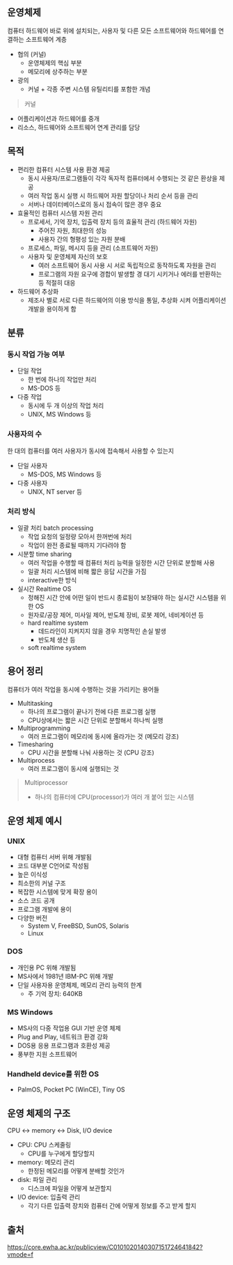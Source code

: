 ## 운영체제

컴퓨터 하드웨어 바로 위에 설치되는, 사용자 및 다른 모든 소프트웨어와 하드웨어를 연결하는 소프트웨어 계층

-   협의 (커널)
    -   운영체제의 핵심 부분
    -   메모리에 상주하는 부분
-   광의
    -   커널 + 각종 주변 시스템 유틸리티를 포함한 개념

> 커널

-   어플리케이션과 하드웨어를 중개
-   리소스, 하드웨어와 소프트웨어 연계 관리를 담당

## 목적

-   편리한 컴퓨터 시스템 사용 환경 제공
    -   동시 사용자/프로그램들이 각각 독자적 컴퓨터에서 수행되는 것 같은 환상을 제공
    -   여러 작업 동시 실행 시 하드웨어 자원 할당이나 처리 순서 등을 관리
    -   서버나 데이터베이스로의 동시 접속이 많은 경우 중요
-   효율적인 컴퓨터 시스템 자원 관리
    -   프로세서, 기억 장치, 입출력 장치 등의 효율적 관리 (하드웨어 자원)
        -   주어진 자원, 최대한의 성능
        -   사용자 간의 형평성 있는 자원 분배
    -   프로세스, 파일, 메시지 등을 관리 (소프트웨어 자원)
    -   사용자 및 운영체제 자신의 보호
        -   여러 소프트웨어 동시 사용 시 서로 독립적으로 동작하도록 자원을 관리
        -   프로그램의 자원 요구에 경합이 발생할 경 대기 시키거나 에러를 반환하는 등 적절히 대응
-   하드웨어 추상화
    -   제조사 별로 서로 다른 하드웨어의 이용 방식을 통일, 추상화 시켜 어플리케이션 개발을 용이하게 함

## 분류

### 동시 작업 가능 여부

-   단일 작업
    -   한 번에 하나의 작업만 처리
    -   MS-DOS 등
-   다중 작업
    -   동시에 두 개 이상의 작업 처리
    -   UNIX, MS Windows 등

### 사용자의 수

한 대의 컴퓨터를 여러 사용자가 동시에 접속해서 사용할 수 있는지

-   단일 사용자
    -   MS-DOS, MS Windows 등
-   다중 사용자
    -   UNIX, NT server 등

### 처리 방식

-   일괄 처리 batch processing
    -   작업 요청의 일정량 모아서 한꺼번에 처리
    -   작업이 완전 종료될 때까지 기다려야 함
-   시분할 time sharing
    -   여러 작업을 수행할 때 컴퓨터 처리 능력을 일정한 시간 단위로 분할해 사용
    -   일괄 처리 시스템에 비해 짧은 응답 시간을 가짐
    -   interactive한 방식
-   실시간 Realtime OS
    -   정해진 시간 안에 어떤 일이 반드시 종료됨이 보장돼야 하는 실시간 시스템을 위한 OS
    -   원자로/공장 제어, 미사일 제어, 반도체 장비, 로봇 제어, 네비게이션 등
    -   hard realtime system
        -   데드라인이 지켜지지 않을 경우 치명적인 손실 발생
        -   반도체 생산 등
    -   soft realtime system

## 용어 정리

컴퓨터가 여러 작업을 동시에 수행하는 것을 가리키는 용어들

-   Multitasking
    -   하나의 프로그램이 끝나기 전에 다른 프로그램 실행
    -   CPU상에서는 짧은 시간 단위로 분할해서 하나씩 실행
-   Multiprogramming
    -   여러 프로그램이 메모리에 동시에 올라가는 것 (메모리 강조)
-   Timesharing
    -   CPU 시간을 분할해 나눠 사용하는 것 (CPU 강조)
-   Multiprocess
    -   여러 프로그램이 동시에 실행되는 것

> Multiprocessor
> 
> -   하나의 컴퓨터에 CPU(processor)가 여러 개 붙어 있는 시스템

## 운영 체제 예시

### UNIX

-   대형 컴퓨터 서버 위해 개발됨
-   코드 대부분 C언어로 작성됨
-   높은 이식성
-   최소한의 커널 구조
-   복잡한 시스템에 맞게 확장 용이
-   소스 코드 공개
-   프로그램 개발에 용이
-   다양한 버전
    -   System V, FreeBSD, SunOS, Solaris
    -   Linux

### DOS

-   개인용 PC 위해 개발됨
-   MS사에서 1981년 IBM-PC 위해 개발
-   단일 사용자용 운영체제, 메모리 관리 능력의 한계
    -   주 기억 장치: 640KB

### MS Windows

-   MS사의 다중 작업용 GUI 기반 운영 체제
-   Plug and Play, 네트워크 환경 강화
-   DOS용 응용 프로그램과 호환성 제공
-   풍부한 지원 소프트웨어

### Handheld device를 위한 OS

-   PalmOS, Pocket PC (WinCE), Tiny OS

## 운영 체제의 구조

CPU ↔ memory ↔ Disk, I/O device

-   CPU: CPU 스케줄링
    -   CPU를 누구에게 할당할지
-   memory: 메모리 관리
    -   한정된 메모리를 어떻게 분배할 것인가
-   disk: 파일 관리
    -   디스크에 파일을 어떻게 보관할지
-   I/O device: 입출력 관리
    -   각기 다른 입출력 장치와 컴퓨터 간에 어떻게 정보를 주고 받게 할지

## 출처

https://core.ewha.ac.kr/publicview/C0101020140307151724641842?vmode=f